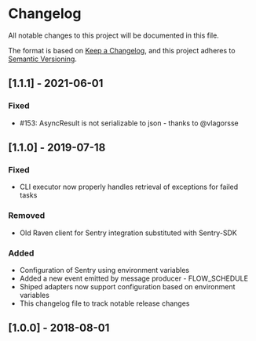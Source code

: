 # Changelog
All notable changes to this project will be documented in this file.

The format is based on [Keep a Changelog](https://keepachangelog.com/en/1.0.0/),
and this project adheres to [Semantic Versioning](https://semver.org/spec/v2.0.0.html).

## [1.1.1] - 2021-06-01
### Fixed
- #153: AsyncResult is not serializable to json - thanks to @vlagorsse

## [1.1.0] - 2019-07-18
### Fixed
- CLI executor now properly handles retrieval of exceptions for failed tasks

### Removed
- Old Raven client for Sentry integration substituted with Sentry-SDK

### Added
- Configuration of Sentry using environment variables
- Added a new event emitted by message producer - FLOW_SCHEDULE
- Shiped adapters now support configuration based on environment variables
- This changelog file to track notable release changes

## [1.0.0] - 2018-08-01
